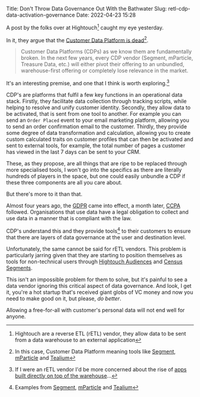 Title: Don't Throw Data Governance Out With the Bathwater
Slug: retl-cdp-data-activation-governance
Date: 2022-04-23 15:28

A post by the folks over at Hightouch[^hightouch] caught my eye yesterday.

In it, they argue that the [Customer Data Platform is dead](https://hightouch.io/blog/cdps-are-dead/)[^cdp].

> Customer Data Platforms (CDPs) as we know them are fundamentally broken. In the next few years, every CDP vendor (Segment, mParticle, Treasure Data, etc.) will either pivot their offering to an unbundled, warehouse-first offering or completely lose relevance in the market.

It's an interesting premise, and one that I think is worth exploring.[^apps]

CDP's are platforms that fulfil a few key functions in an operational data stack. Firstly, they facilitate data collection through tracking scripts, while helping to resolve and unify customer identity. Secondly, they allow data to be activated, that is sent from one tool to another. For example you can send an `Order Placed` event to your email marketing platform, allowing you to send an order confirmation email to the customer. Thirdly, they provide some degree of data transformation and calculation, allowing you to create custom calculated traits on customer profiles that can then be activated and sent to external tools, for example, the total number of pages a customer has viewed in the last 7 days can be sent to your CRM.

These, as they propose, are all things that are ripe to be replaced through more specialised tools, I won't go into the specifics as there are literally hundreds of players in the space, but one could easily unbundle a CDP if these three components are all you care about.

But there's more to it than that. 

Almost four years ago, the [GDPR](https://en.wikipedia.org/wiki/General_Data_Protection_Regulation) came into effect, a month later, [CCPA](https://en.wikipedia.org/wiki/California_Consumer_Privacy_Act) followed. Organisations that use data have a legal obligation to collect and use data in a manner that is compliant with the law.

CDP's understand this and they provide tools[^privacy] to their customers to ensure that there are layers of data governance at the user and destination level.

Unfortunately, the same cannot be said for rETL vendors. This problem is particularly jarring given that they are starting to position themselves as tools for non-technical users through [Hightouch Audiences](https://hightouch.io/audiences/) and [Census Segments](https://www.getcensus.com/segments).

This isn't an impossible problem for them to solve, but it's painful to see a data vendor ignoring this critical aspect of data governance. And look, I get it, you're a hot startup that's received giant globs of VC money and now you need to make good on it, but please, *do better*.

Allowing a free-for-all with customer's personal data will not end well for anyone.



[^hightouch]: Hightouch are a reverse ETL (rETL) vendor, they allow data to be sent from a data warehouse to an external application
[^cdp]: In this case, Customer Data Platform meaning tools like [Segment](https://segment.com/), [mParticle](https://www.mparticle.com/) and [Tealium](https://tealium.com/)
[^apps]: If I were an rETL vendor I'd be more concerned about the rise of [apps built directly on top of the warehouse](https://benn.substack.com/p/the-data-app-store)...
[^privacy]: Examples from [Segment](https://segment.com/docs/privacy/portal/), [mParticle](https://docs.mparticle.com/guides/data-privacy-controls/) and [Tealium](https://community.tealiumiq.com/t5/iQ-Tag-Management/Consent-Preferences-Manager/ta-p/22715)
